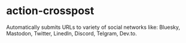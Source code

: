 # action-crosspost
Automatically submits URLs to variety of social networks like: Bluesky,  Mastodon, Twitter, LinedIn, Discord, Telgram, Dev.to.

